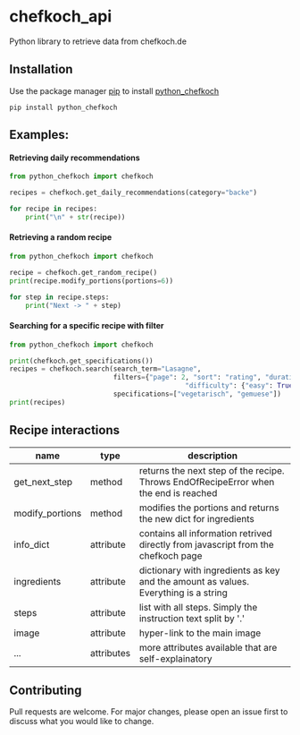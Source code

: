 # chefkoch_api

Python library to retrieve data from chefkoch.de

## Installation
Use the package manager [pip](https://pypi.org/) to install [python_chefkoch](https://pypi.org/project/python_chefkoch/)
```
pip install python_chefkoch
```

## Examples:

#### Retrieving daily recommendations
```python
from python_chefkoch import chefkoch

recipes = chefkoch.get_daily_recommendations(category="backe")

for recipe in recipes:
    print("\n" + str(recipe))
```

#### Retrieving a random recipe
```python
from python_chefkoch import chefkoch

recipe = chefkoch.get_random_recipe()
print(recipe.modify_portions(portions=6))

for step in recipe.steps:
    print("Next -> " + step)
```

#### Searching for a specific recipe with filter
```python
from python_chefkoch import chefkoch

print(chefkoch.get_specifications())
recipes = chefkoch.search(search_term="Lasagne",
                          filters={"page": 2, "sort": "rating", "duration": 30,
                                            "difficulty": {"easy": True, "medium": True, "hard": False}},
                          specifications=["vegetarisch", "gemuese"])
print(recipes)
```

## Recipe interactions

|name               |type      |description                                                                         |
|-------------------|----------|------------------------------------------------------------------------------------|
|get_next_step      |method    |returns the next step of the recipe. Throws EndOfRecipeError when the end is reached|
|modify_portions    |method    |modifies the portions and returns the new dict for ingredients                      |
|info_dict          |attribute |contains all information retrived directly from javascript from the chefkoch page   |
|ingredients        |attribute |dictionary with ingredients as key and the amount as values. Everything is a string |
|steps              |attribute |list with all steps. Simply the instruction text split by '.'                       |
|image              |attribute |hyper-link to the main image                                                        |
|...                |attributes|more attributes available that are self-explainatory                                |

## Contributing
Pull requests are welcome. For major changes, please open an issue first to discuss what you would like to change.
